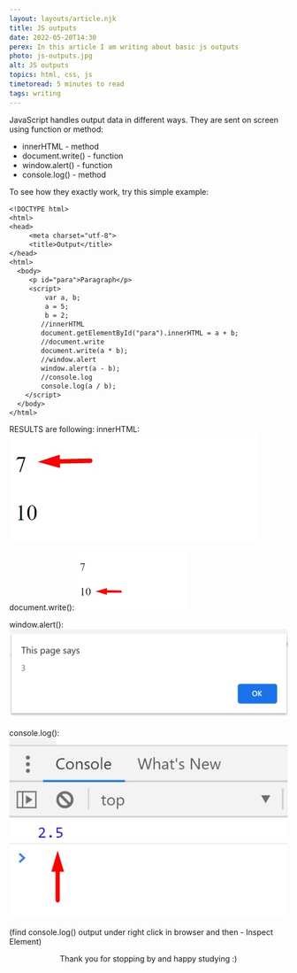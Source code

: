 ```yaml
---
layout: layouts/article.njk
title: JS outputs
date: 2022-05-20T14:30
perex: In this article I am writing about basic js outputs
photo: js-outputs.jpg
alt: JS outputs
topics: html, css, js
timetoread: 5 minutes to read
tags: writing
---
```


JavaScript handles output data in different ways. They are sent on screen using function or method:

- innerHTML - method
- document.write() - function
- window.alert() - function
- console.log() - method

To see how they exactly work, try this simple example:

```
<!DOCTYPE html>
<html>
<head>
     <meta charset="utf-8">
     <title>Output</title>
</head>
<html>
  <body>
     <p id="para">Paragraph</p>
     <script>
         var a, b;
         a = 5;
         b = 2;
        //innerHTML
        document.getElementById("para").innerHTML = a + b;
        //document.write
        document.write(a * b);
        //window.alert
        window.alert(a - b);
        //console.log
        console.log(a / b);
    </script>
  </body>
</html>
```

RESULTS are following:
innerHTML:
![Image1](/images/blog/code-2.jpg)

document.write():
![Image2](/images/blog/code-3.jpg)

window.alert():
![Image3](/images/blog/code-4.jpg)

console.log():
![Image4](/images/blog/code-5.jpg)

(find console.log() output under right click in browser and then - Inspect Element)

<div style="text-align: center;">
Thank you for stopping by and happy studying :)
</div>
